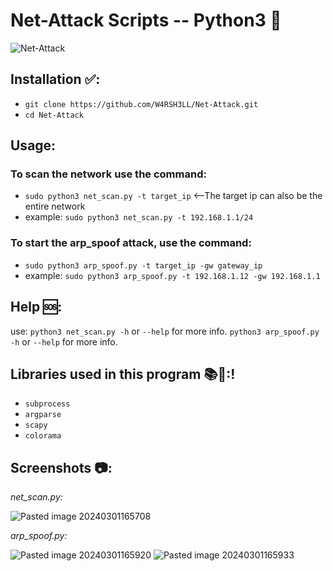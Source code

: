 # Net-Attack Scripts -- Python3 🐍
![Net-Attack](https://github.com/W4RSH3LL/Net-Attack/assets/129652925/04d6c736-c0b9-4c32-8a0d-62bac4c98e9a)

## Installation ✅:
- `git clone https://github.com/W4RSH3LL/Net-Attack.git`
- `cd Net-Attack`
## Usage:
### To scan the network use the command:
- `sudo python3 net_scan.py -t target_ip` <--The target ip can also be the entire network
- example: `sudo python3 net_scan.py -t 192.168.1.1/24`

### To start the arp_spoof attack, use the command:
- `sudo python3 arp_spoof.py -t target_ip -gw gateway_ip`
- example: `sudo python3 arp_spoof.py -t 192.168.1.12 -gw 192.168.1.1`

## Help 🆘:
use:
`python3 net_scan.py -h` or `--help` for more info.
`python3 arp_spoof.py -h` or `--help` for more info.

## Libraries used in this program 📚📗:!
- `subprocess`
- `argparse`
- `scapy`
- `colorama`

## Screenshots 📷:
*net_scan.py:*

![Pasted image 20240301165708](https://github.com/W4RSH3LL/Net-Attack/assets/129652925/818c7cab-d0da-4a74-befb-fb1179019ee9)

*arp_spoof.py:*

![Pasted image 20240301165920](https://github.com/W4RSH3LL/Net-Attack/assets/129652925/b9164392-97c2-447c-92bc-adc7817b6436)
![Pasted image 20240301165933](https://github.com/W4RSH3LL/Net-Attack/assets/129652925/11df2242-561a-4050-835e-0c39ba328c04)
